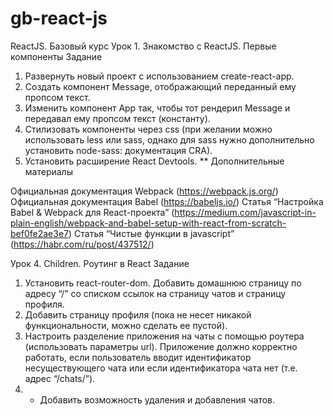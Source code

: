 # gb-react-js
ReactJS. Базовый курс
Урок 1. Знакомство с ReactJS. Первые компоненты
Задание
1. Развернуть новый проект с использованием create-react-app.
2. Создать компонент Message, отображающий переданный ему пропсом текст.
3. Изменить компонент App так, чтобы тот рендерил Message и передавал ему пропсом текст (константу).
4. Стилизовать компоненты через css (при желании можно использовать less или sass, однако для sass нужно дополнительно установить node-sass: документация CRA).
5. Установить расширение React Devtools.
   ** Дополнительные материалы

Официальная документация Webpack (https://webpack.js.org/)
Официальная документация Babel (https://babeljs.io/)
Статья “Настройка Babel & Webpack для React-проекта” (https://medium.com/javascript-in-plain-english/webpack-and-babel-setup-with-react-from-scratch-bef0fe2ae3e7)
Статья “Чистые функции в javascript” (https://habr.com/ru/post/437512/)

Урок 4. Children. Роутинг в React
Задание
1. Установить react-router-dom. Добавить домашнюю страницу по адресу “/” со списком ссылок на страницу чатов и страницу профиля.
2. Добавить страницу профиля (пока не несет никакой функциональности, можно сделать ее пустой).
3. Настроить разделение приложения на чаты с помощью роутера (использовать параметры url). Приложение должно корректно работать, если пользователь вводит идентификатор несуществующего чата или если идентификатора чата нет (т.е. адрес “/chats/”).
4. * Добавить возможность удаления и добавления чатов.